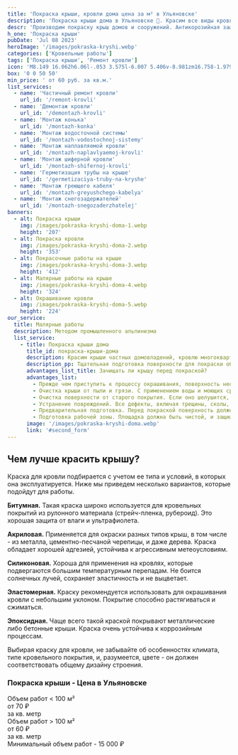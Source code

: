 ```yaml
---
title: 'Покраска крыши, кровли дома цена за м² в Ульяновске'
description: 'Покраска крыши дома в Ульяновске 🎨. Красим все виды кровли: шиферную, оцинкованную и фальцевую, а также из металлочерепицы и профнастила 🏘️. Цена от 60 руб. за кв.м. Звоните!'
descr: 'Производим покраску крыш домов и сооружений. Антикорозийная защита кровли, очистка, обезжиривание и грунтовка.'
h_one: 'Покраска крыши'
pubDate: 'Jul 08 2023'
heroImage: '/images/pokraska-kryshi.webp'
categories: ['Кровельные работы']
tags: ['Покраска крыши', 'Ремонт кровли']
icon: 'M8.149 16.062h6.06l-.053 3.575l-6.007 5.406v-8.981zm16.758-1.979L1 35.169L3.52 38l21.485-18.954L46.486 38L49 35.169L25.097 14.083L25 14l-.093.083z'
box: '0 0 50 50'
min_price: ' от 60 руб. за кв.м.'
list_services:
  - name: 'Частичный ремонт кровли'
    url_id: '/remont-krovli'
  - name: 'Демонтаж кровли'
    url_id: '/demontazh-krovli'
  - name: 'Монтаж конька'
    url_id: '/montazh-konka'
  - name: 'Монтаж водосточной системы'
    url_id: '/montazh-vodostochnoj-sistemy'
  - name: 'Монтаж наплавляемой кровли'
    url_id: '/montazh-naplavlyaemoj-krovli'
  - name: 'Монтаж шиферной кровли'
    url_id: '/montazh-shifernoj-krovli'
  - name: 'Герметизация трубы на крыше'
    url_id: '/germetizaciya-truby-na-kryshe'
  - name: 'Монтаж греющего кабеля'
    url_id: '/montazh-greyushchego-kabelya'
  - name: 'Монтаж снегозадержателей'
    url_id: '/montazh-snegozaderzhatelej'
banners:
  - alt: Покраска крыши
    img: /images/pokraska-kryshi-doma-1.webp
    height: '207'
  - alt: Покраска кровли
    img: /images/pokraska-kryshi-doma-2.webp
    height: '353'
  - alt: Покрасочные работы на крыше
    img: /images/pokraska-kryshi-doma-3.webp
    height: '412'
  - alt: Малярные работы на крыше
    img: /images/pokraska-kryshi-doma-4.webp
    height: '324'
  - alt: Окрашивание кровли
    img: /images/pokraska-kryshi-doma-5.webp
    height: '224'
our_service:
  title: Малярные работы
  description: Методом промышленного альпинизма
  list_service:
    - title: Покраска крыши дома
      title_id: покраска-крыши-дома
      description: Красим крыши частных домовладений, кровлю многоквартирных домов, офисных зданий и промышленных сооружений.
      description_pp: Тщательная подготовка поверхности для покраски обеспечит желаемый результат и увеличит срок службы покрытия. Гарантию качественной работы могут обеспечить профессиональные мастера, имеющие опыт проведения подобных работ.
      advantages_list_title: Зачищать ли крышу перед покраской?
      advantages_list:
        - Прежде чем приступить к процессу окрашивания, поверхность необходимо подготовить. Этот этап предусматривает такие работы
        - Очистка крыши от пыли и грязи. С применением воды и моющих средств щётками, а если позволяют условия - напором воды с поверхности удаляются мусор, пыль, другие загрязнения.
        - Очистка поверхности от старого покрытия. Если оно шелушится, есть следы отслаивания - удаление обязательно. Для этого используют шпатели и другие подобные приспособления.
        - Устранение повреждений. Все дефекты, включая трещины, сколы, неплотные соединения подлежат устранению.
        - Предварительная подготовка. Перед покраской поверхность должна быть ровной и гладкой. В зависимости от вида покрытия иногда требуется ее шлифовка, либо обработка антикоррозийным составом.
        - Подготовка рабочей зоны. Площадка должна быть чистой, и защищенной от попадания на нее капель краски и других материалов.
      image: '/images/pokraska-kryshi-doma.webp'
      link: '#second_form'
---
```


## Чем лучше красить крышу?

Краска для кровли подбирается с учетом ее типа и условий, в которых она эксплуатируется. Ниже мы приведем несколько вариантов, которые подойдут для работы.

**Битумная.** Такая краска широко используется для кровельных покрытий из рулонного материала (стрейч-пленка, рубероид). Это хорошая защита от влаги и ультрафиолета.

**Акриловая.** Применяется для окраски разных типов крыш, в том числе - из металла, цементно-песчаной черепицы, и даже дерева. Краска обладает хорошей адгезией, устойчива к агрессивным метеоусловиям.

**Силиконовая.** Хороша для применения на кровлях, которые подвергаются большим температурным перепадам. Не боится солнечных лучей, сохраняет эластичность и не выцветает.

**Эластомерная.** Краску рекомендуется использовать для окрашивания кровли с небольшим уклоном. Покрытие способно растягиваться и сжиматься.

**Эпоксидная.** Чаще всего такой краской покрывают металлические либо бетонные крыши. Краска очень устойчива к коррозийным процессам.

Выбирая краску для кровли, не забывайте об особенностях климата, типе кровельного покрытия, и, разумеется, цвете - он должен соответствовать общему дизайну строения.

<div class="gradientBg mx-auto my-4 max-w-full rounded-xl p-14 text-center shadow-lg"><h3 class="flex justify-center px-4 pt-6 font-bold lg:text-xl"><div class="text-white">Покраска крыши - Цена в Ульяновске</div></h3><div class="flex flex-wrap justify-center gap-4 py-4"><div class="flex max-w-[350px] flex-col gap-2 rounded-xl bg-gray-200 bg-opacity-30 p-6 text-white shadow-md backdrop-blur-lg backdrop-filter"><div class="text-sm font-semibold">Объем работ &lt; 100 м²</div><div class="text-3xl font-semibold tracking-tight">от 70 ₽</div><div class="font-normal">за кв. метр</div></div><div class="flex max-w-[500px] flex-col gap-2 rounded-xl bg-gray-200 bg-opacity-30 p-6 text-white shadow-md backdrop-blur-lg backdrop-filter"><div class="text-sm font-semibold">Объем работ &gt; 100 м²</div><div class="text-3xl font-semibold tracking-tight">от 60 ₽</div><div class="font-normal">за кв. метр</div></div></div><div class="flex justify-center pb-6">Минимальный объем работ - 15 000 ₽</div></div>
